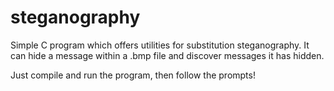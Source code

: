 # steganography
Simple C program which offers utilities for substitution steganography. It can hide a message within a .bmp file and discover messages it has hidden. 

Just compile and run the program, then follow the prompts!

